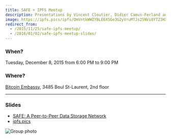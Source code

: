 ```yaml
---
title: SAFE + IPFS Meetup
description: Presentations by Vincent Cloutier, Didier Camus-Ferland and Francis Brunelle.
image: https://ipfs.pics/ipfs/QmVntkWWZYBLE6XSGe3G2yVruMTJs25NVi8YTZ3HXq4uGY
redirect_from:
  - /2015/11/25/safe-ipfs-meetup/
  - /2016/01/02/safe-ipfs-meetup-slides/
---
```


### When?
Tuesday, December 8, 2015 from 6:00 PM to 9:00 PM

### Where?
[Bitcoin Embassy](https://goo.gl/maps/BfhfcmsDp8G2), 3485 Boul St-Laurent, 2nd floor

---

### Slides

* [SAFE: A Peer-to-Peer Data Storage Network](https://slides.com/frabrunelle/safe-a-secure-peer-to-peer-data-storage-network/fullscreen#/)
* [ipfs.pics](https://docs.google.com/presentation/d/1pDs2_asQ3B69BkpBqrugit0eNEwY2_TZ_3UgtdQbmKk/pub?start=false&loop=false&delayms=3000)

![Group photo](https://ipfs.pics/ipfs/QmVntkWWZYBLE6XSGe3G2yVruMTJs25NVi8YTZ3HXq4uGY)

